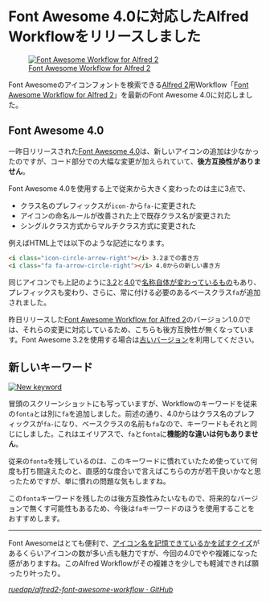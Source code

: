 # <span>Font Awesome 4.0に対応した</span><span>Alfred Workflowをリリースしました</span>

<figure>
<a href="https://github.com/ruedap/alfred2-font-awesome-workflow">
<img loading="lazy" src="/images/2013/10/25/alfred-workflow-for-font-awesome-4-01.png" alt="Font Awesome Workflow for Alfred 2">
<figcaption>Font Awesome Workflow for Alfred 2</figcaption>
</a>
</figure>

Font Awesomeのアイコンフォントを検索できる[Alfred 2](http://www.alfredapp.com/)用Workflow「[Font Awesome Workflow for Alfred 2](https://github.com/ruedap/alfred2-font-awesome-workflow)」を最新のFont Awesome 4.0に対応しました。

## Font Awesome 4.0

一昨日リリースされた[Font Awesome 4.0](http://fontawesome.io/whats-new/)は、新しいアイコンの追加は少なかったのですが、コード部分での大幅な変更が加えられていて、**後方互換性がありません**。

Font Awesome 4.0を使用する上で従来から大きく変わったのは主に3点で、

- クラス名のプレフィックスが`icon-`から`fa-`に変更された
- アイコンの命名ルールが改善された上で既存クラス名が変更された
- シングルクラス方式からマルチクラス方式に変更された

例えばHTML上では以下のような記述になります。

~~~ html
<i class="icon-circle-arrow-right"></i> 3.2までの書き方
<i class="fa fa-arrow-circle-right"></i> 4.0からの新しい書き方
~~~

同じアイコンでも上記のように[3.2](http://fontawesome.io/3.2.1/icon/circle-arrow-right/)と[4.0](http://fontawesome.io/icon/arrow-circle-right/)で[名称自体が変わっているもの](https://github.com/FortAwesome/Font-Awesome/wiki/Upgrading-from-3.2.1-to-4)もあり、プレフィックスも変わり、さらに、常に付ける必要のあるベースクラス`fa`が追加されました。

昨日リリースした[Font Awesome Workflow for Alfred 2](https://github.com/ruedap/alfred2-font-awesome-workflow)のバージョン1.0.0では、それらの変更に対応しているため、こちらも後方互換性が無くなっています。Font Awesome 3.2を使用する場合は[古いバージョン](https://github.com/ruedap/alfred2-font-awesome-workflow/releases/tag/0.3.0)を利用してください。

## 新しいキーワード

[![New keyword](/images/2013/10/25/alfred-workflow-for-font-awesome-4-02.png)](/images/2013/10/25/alfred-workflow-for-font-awesome-4-02.png)

冒頭のスクリーンショットにも写っていますが、Workflowのキーワードを従来の`fonta`とは別に`fa`を追加しました。前述の通り、4.0からはクラス名のプレフィックスが`fa-`になり、ベースクラスの名前も`fa`なので、キーワードもそれと同じにしました。これはエイリアスで、`fa`と`fonta`に**機能的な違いは何もありません**。

従来の`fonta`を残しているのは、このキーワードに慣れていたため使っていて何度も打ち間違えたのと、直感的な度合いで言えばこちらの方が若干良いかなと思ったためですが、単に慣れの問題な気もしますね。

この`fonta`キーワードを残したのは後方互換性みたいなもので、将来的なバージョンで無くす可能性もあるため、今後は`fa`キーワードのほうを使用することをおすすめします。

---

Font Awesomeはとても便利で、[アイコン名を記憶できているかを試すクイズ](http://fontawesome.pro/)があるくらいアイコンの数が多い点も魅力ですが、今回の4.0でやや複雑になった感がありますね。このAlfred Workflowがその複雑さを少しでも軽減できれば願ったり叶ったり。

<cite>[ruedap/alfred2-font-awesome-workflow · GitHub](https://github.com/ruedap/alfred2-font-awesome-workflow)</cite>
